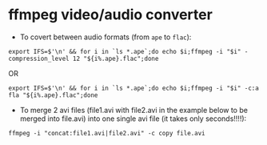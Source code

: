 # ffmpeg video/audio converter

- To covert between audio formats (from `ape` to `flac`):
```
export IFS=$'\n' && for i in `ls *.ape`;do echo $i;ffmpeg -i "$i" -compression_level 12 "${i%.ape}.flac";done
```
OR
```
export IFS=$'\n' && for i in `ls *.ape`;do echo $i;ffmpeg -i "$i" -c:a fla "${i%.ape}.flac";done
```
	
- To merge 2 avi files (file1.avi with file2.avi in the example below to be merged into file.avi) into one single avi file (it takes only seconds!!!!):
```
ffmpeg -i "concat:file1.avi|file2.avi" -c copy file.avi
```

